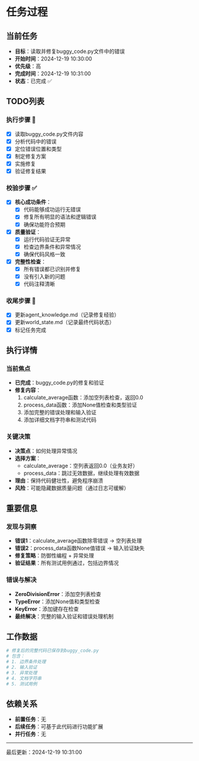 # 任务过程

## 当前任务
- **目标**：读取并修复buggy_code.py文件中的错误
- **开始时间**：2024-12-19 10:30:00
- **优先级**：高
- **完成时间**：2024-12-19 10:31:00
- **状态**：已完成 ✅

## TODO列表
### 执行步骤 🔄
- [x] 读取buggy_code.py文件内容
- [x] 分析代码中的错误
- [x] 定位错误位置和类型
- [x] 制定修复方案
- [x] 实施修复
- [x] 验证修复结果

### 校验步骤 ✅
- [x] **核心成功条件**：
  - [x] 代码能够成功运行无错误
  - [x] 修复所有明显的语法和逻辑错误
  - [x] 确保功能符合预期
  
- [x] **质量验证**：
  - [x] 运行代码验证无异常
  - [x] 检查边界条件和异常情况
  - [x] 确保代码风格一致
  
- [x] **完整性检查**：
  - [x] 所有错误都已识别并修复
  - [x] 没有引入新的问题
  - [x] 代码注释清晰

### 收尾步骤 📝
- [x] 更新agent_knowledge.md（记录修复经验）
- [x] 更新world_state.md（记录最终代码状态）
- [x] 标记任务完成

## 执行详情
### 当前焦点
- **已完成**：buggy_code.py的修复和验证
- **修复内容**：
  1. calculate_average函数：添加空列表检查，返回0.0
  2. process_data函数：添加None值检查和类型验证
  3. 添加完整的错误处理和输入验证
  4. 添加详细文档字符串和测试代码

### 关键决策
- **决策点**：如何处理异常情况
- **选择方案**：
  - calculate_average：空列表返回0.0（业务友好）
  - process_data：跳过无效数据，继续处理有效数据
- **理由**：保持代码健壮性，避免程序崩溃
- **风险**：可能隐藏数据质量问题（通过日志可缓解）

## 重要信息
### 发现与洞察
- **错误1**：calculate_average函数除零错误 → 空列表处理
- **错误2**：process_data函数None值错误 → 输入验证缺失
- **修复策略**：防御性编程 + 异常处理
- **验证结果**：所有测试用例通过，包括边界情况

### 错误与解决
- **ZeroDivisionError**：添加空列表检查
- **TypeError**：添加None值和类型检查
- **KeyError**：添加键存在检查
- **最终解决**：完整的输入验证和错误处理机制

## 工作数据
```python
# 修复后的完整代码已保存到buggy_code.py
# 包含：
# 1. 边界条件处理
# 2. 输入验证
# 3. 异常处理
# 4. 文档字符串
# 5. 测试用例
```

## 依赖关系
- **前置任务**：无
- **后续任务**：可基于此代码进行功能扩展
- **并行任务**：无

---
最后更新：2024-12-19 10:31:00